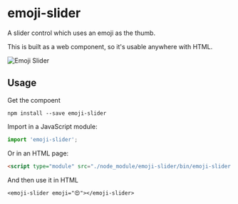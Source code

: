 # emoji-slider
A slider control which uses an emoji as the thumb.

This is built as a web component, so it's usable anywhere with HTML.

![Emoji Slider](https://i.imgur.com/hzzSolP.png)

## Usage

Get the compoent 

```
npm install --save emoji-slider
```

Import in a JavaScript module:

``` javascript
import 'emoji-slider';
```

Or in an HTML page:
```html
<script type="module" src="./node_module/emoji-slider/bin/emoji-slider.js"></script>
```

And then use it in HTML

```
<emoji-slider emoji="😍"></emoji-slider>
```
